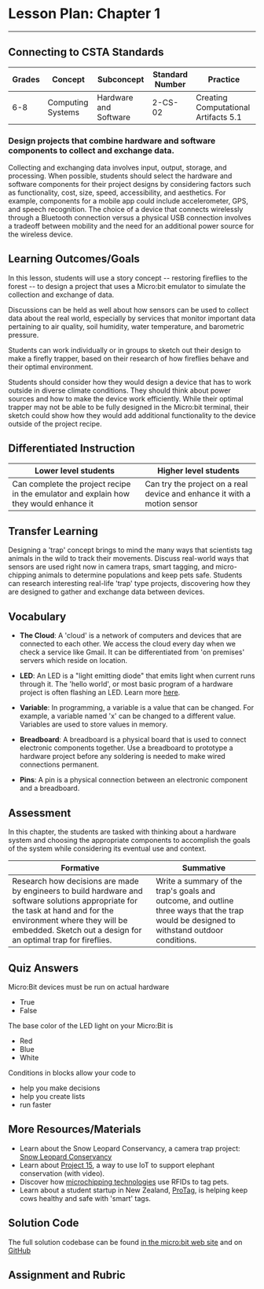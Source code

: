# Lesson Plan: Chapter 1
---
## Connecting to CSTA Standards

Grades | Concept | Subconcept | Standard Number | Practice
---|---|---|---|---
6-8 | Computing Systems | Hardware and Software | 2-CS-02 | Creating Computational Artifacts 5.1 |

### Design projects that combine hardware and software components to collect and exchange data.

Collecting and exchanging data involves input, output, storage, and processing. When possible, students should select the hardware and software components for their project designs by considering factors such as functionality, cost, size, speed, accessibility, and aesthetics. For example, components for a mobile app could include accelerometer, GPS, and speech recognition. The choice of a device that connects wirelessly through a Bluetooth connection versus a physical USB connection involves a tradeoff between mobility and the need for an additional power source for the wireless device.

## Learning Outcomes/Goals

In this lesson, students will use a story concept -- restoring fireflies to the forest -- to design a project that uses a Micro:bit emulator to simulate the collection and exchange of data. 

Discussions can be held as well about how sensors can be used to collect data about the real world, especially by services that monitor important data pertaining to air quality, soil humidity, water temperature, and barometric pressure.

Students can work individually or in groups to sketch out their design to make a firefly trapper, based on their research of how fireflies behave and their optimal environment.

Students should consider how they would design a device that has to work outside in diverse climate conditions. They should think about power sources and how to make the device work efficiently. While their optimal trapper may not be able to be fully designed in the Micro:bit terminal, their sketch could show how they would add additional functionality to the device outside of the project recipe.

## Differentiated Instruction

Lower level students | Higher level students
---|---
Can complete the project recipe in the emulator and explain how they would enhance it | Can try the project on a real device and enhance it with a motion sensor

## Transfer Learning

Designing a 'trap' concept brings to mind the many ways that scientists tag animals in the wild to track their movements. Discuss real-world ways that sensors are used right now in camera traps, smart tagging, and micro-chipping animals to determine populations and keep pets safe. Students can research interesting real-life 'trap' type projects, discovering how they are designed to gather and exchange data between devices.

## Vocabulary

- **The Cloud**: A 'cloud' is a network of computers and devices that are connected to each other. We access the cloud every day when we check a service like Gmail. It can be differentiated from 'on premises' servers which reside on location.

- **LED**: An LED is a "light emitting diode" that emits light when current runs through it. The 'hello world', or most basic program of a hardware project is often flashing an LED. Learn more [here](https://thinglearn.jenlooper.com/curriculum/led.html).

- **Variable**: In programming, a variable is a value that can be changed. For example, a variable named 'x' can be changed to a different value. Variables are used to store values in memory.

- **Breadboard**: A breadboard is a physical board that is used to connect electronic components together. Use a breadboard to prototype a hardware project before any soldering is needed to make wired connections permanent.

- **Pins**: A pin is a physical connection between an electronic component and a breadboard.

## Assessment

In this chapter, the students are tasked with thinking about a hardware system and choosing the appropriate components to accomplish the goals of the system while considering its eventual use and context.

Formative | Summative
---|---
Research how decisions are made by engineers to build hardware and software solutions appropriate for the task at hand and for the environment where they will be embedded. Sketch out a design for an optimal trap for fireflies. | Write a summary of the trap's goals and outcome, and outline three ways that the trap would be designed to withstand outdoor conditions.

## Quiz Answers

Micro:Bit devices must be run on actual hardware
 - True
 - <span class="highlight">False</span>

 The base color of the LED light on your Micro:Bit is
 - <span class="highlight">Red</span>
 - Blue
 - White

 Conditions in blocks allow your code to 
 - <span class="highlight">help you make decisions</span>
 - help you create lists
 - run faster 

## More Resources/Materials

- Learn about the Snow Leopard Conservancy, a camera trap project: [Snow Leopard Conservancy](https://snowleopardconservancy.org/2020/03/11/using-camera-trap-technology-to-monitor-snow-leopards/)
- Learn about [Project 15](https://docs.microsoft.com/en-us/shows/Azure-Videos/project-15), a way to use IoT to support elephant conservation (with video).
- Discover how [microchipping technologies](https://petkey.org/public/howitworks.aspx) use RFIDs to tag pets.
- Learn about a student startup in New Zealand, [ProTag](https://www.startupdaily.net/2022/02/kiwi-agritech-startup-protag-raises-1m/), is helping keep cows healthy and safe with 'smart' tags.

## Solution Code

The full solution codebase can be found [in the micro:bit web site](https://makecode.microbit.org/_3sjgH4gxeLYH) and on [GitHub](https://github.com/CS4Kids/CS4Kids-firefly-trapper)

## Assignment and Rubric

